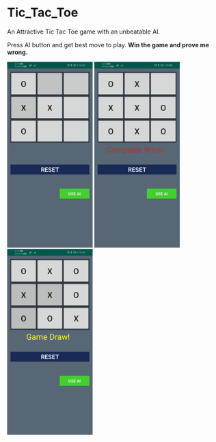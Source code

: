 # Tic_Tac_Toe
An Attractive Tic Tac Toe game with an unbeatable AI.


Press AI button and get best move to play.
**Win the game and prove me wrong.**

<p>
<img width="200" src=/Screenshot_20200113_224341_animesh.com.tictactoe.jpg/>
<img width="200" src=/Screenshot_20200113_224349_animesh.com.tictactoe.jpg/>
<img width="200" src=/Screenshot_20200113_224357_animesh.com.tictactoe.jpg/>
</p>

